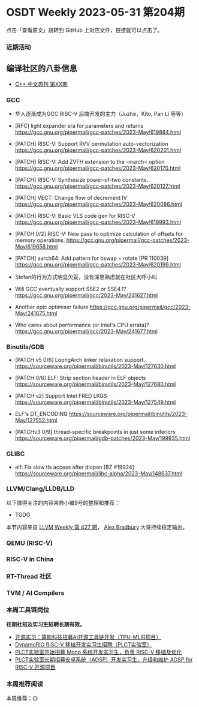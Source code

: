 # OSDT Weekly 2023-05-31 第204期

点击「查看原文」跳转到 GitHub 上对应文件，链接就可以点击了。

### 近期活动

## 编译社区的八卦信息

- [C++ 中文周刊 第XX期]()

### GCC

* 华人逐渐成为GCC RISC-V 后端开发的主力（Juzhe，Kito, Pan Li 等等）
- [RFC] light expander sra for parameters and returns
  https://gcc.gnu.org/pipermail/gcc-patches/2023-May/619884.html

- [PATCH] RISC-V: Support RVV permutation auto-vectorization
  https://gcc.gnu.org/pipermail/gcc-patches/2023-May/620201.html

- [PATCH] RISC-V: Add ZVFH extension to the -march= option
  https://gcc.gnu.org/pipermail/gcc-patches/2023-May/620170.html

- [PATCH] RISC-V: Synthesize power-of-two constants.
  https://gcc.gnu.org/pipermail/gcc-patches/2023-May/620127.html

- [PATCH] VECT: Change flow of decrement IV
  https://gcc.gnu.org/pipermail/gcc-patches/2023-May/620086.html

- [PATCH] RISC-V: Basic VLS code gen for RISC-V
  https://gcc.gnu.org/pipermail/gcc-patches/2023-May/619993.html

- [PATCH 0/2] RISC-V: New pass to optimize calculation of offsets for memory operations.
  https://gcc.gnu.org/pipermail/gcc-patches/2023-May/619658.html

- [PATCH] aarch64: Add pattern for bswap + rotate [PR 110039]
  https://gcc.gnu.org/pipermail/gcc-patches/2023-May/620199.html

* Stefan的行为方式明显欠妥，没有深思熟虑就在社区大呼小叫
- Will GCC eventually support SSE2 or SSE4.1?
  https://gcc.gnu.org/pipermail/gcc/2023-May/241627.html

- Another epic optimiser failure
  https://gcc.gnu.org/pipermail/gcc/2023-May/241675.html

- Who cares about performance (or Intel's CPU errata)?
  https://gcc.gnu.org/pipermail/gcc/2023-May/241677.html

### Binutils/GDB

- [PATCH v5 0/6] LoongArch linker relaxation support.
  https://sourceware.org/pipermail/binutils/2023-May/127630.html

- [PATCH 0/6] ELF: Strip section header in ELF objects
  https://sourceware.org/pipermail/binutils/2023-May/127680.html

- [PATCH v2] Support Intel FRED LKGS
  https://sourceware.org/pipermail/binutils/2023-May/127549.html

- ELF's DT_ENCODING
  https://sourceware.org/pipermail/binutils/2023-May/127552.html

- [PATCHv3 0/9] thread-specific breakpoints in just some inferiors
  https://sourceware.org/pipermail/gdb-patches/2023-May/199935.html

### GLIBC

- elf: Fix slow tls access after dlopen [BZ #19924]
  https://sourceware.org/pipermail/libc-alpha/2023-May/148637.html

### LLVM/Clang/LLDB/LLD


以下值得关注的内容来自小编9号的整理和推荐：

- TODO

本节内容来自 [LLVM Weekly 第 427 期](http://llvmweekly.org/issue/427)，
[Alex Bradbury](https://www.linkedin.com/in/alex-bradbury/) 大哥持续稳定输出。

### QEMU (RISC-V)

### RISC-V in China

### RT-Thread 社区

### TVM / AI Compilers

### 本周工具链岗位

**往期社招及实习生招聘长期有效。**

- [开源实习：算能科技招募AI开源工具链开发（TPU-MLIR项目）](https://mp.weixin.qq.com/s/IBJh0ip4k11PzIMZecsWSw)
- [DynamoRIO RISC-V 移植开发实习生招聘（PLCT实验室）](https://mp.weixin.qq.com/s/J_5TjT6DOqeOXJXQI5VQxw)
- [PLCT实验室开始招募 Mono 系统开发实习生，负责 RISC-V 移植及优化](https://mp.weixin.qq.com/s/whEW7Hay1jIP1tBzIPay1A)
- [PLCT实验室长期招募安卓系统（AOSP）开发实习生，升级和维护 AOSP for RISC-V 开源项目](https://mp.weixin.qq.com/s/dJP2cEB1nex2inR5c-cJog)


### 本周推荐阅读

本周推荐：《》
